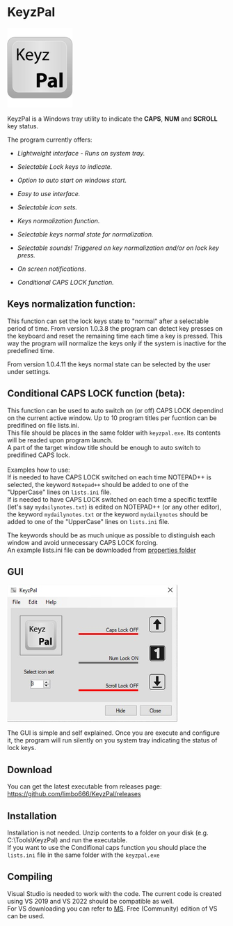 # **KeyzPal**
![alt text](https://github.com/limbo666/KeyzPal/blob/master/additional_files/KeyzPal_Key_Logo_1.png)

KeyzPal is a Windows tray utility to indicate the **CAPS**, **NUM** and **SCROLL** key status. 



The program currently offers:

- *Lightweight interface - Runs on system tray.*

- *Selectable Lock keys to indicate.*

- *Option to auto start on windows start.*

- *Easy to use interface.*

- *Selectable icon sets.*  

- *Keys normalization function.*

- *Selectable keys normal state for normalization.*   

- *Selectable sounds! Triggered on key normalization and/or on lock key press.*

- *On screen notifications.*

- *Conditional CAPS LOCK function.* 

  

## Keys normalization function: 
This function can set the lock keys state to "normal" after a selectable period of time. From version 1.0.3.8 the program can detect key presses on the keyboard and reset the remaining time each time a key is pressed. This way the program will normalize the keys only if the system is inactive for the predefined time.<br/> 

From version 1.0.4.11 the keys normal state can be selected by the user under settings.


## Conditional CAPS LOCK function (beta): 
This function can be used to auto switch on (or off) CAPS LOCK dependind on the current active window. Up to 10 program titles per fucntion can be predifined on file lists.ini.<br/>
This file should be places in the same folder with `keyzpal.exe`. Its contents will be readed upon program launch.<br/> A part of the target window title should be enough to auto switch to predifined CAPS lock. <br/>
<br/>
Examples how to use: <br/>
If is needed to have CAPS LOCK switched on each time NOTEPAD++ is selected, the keyword `Notepad++` should be added to one of the "UpperCase" lines on `lists.ini` file.<br/>
If is needed to have CAPS LOCK switched on each time a specific textfile (let's say `mydailynotes.txt`) is edited on NOTEPAD++ (or any other editor), the keyword `mydailynotes.txt` or the keyword `mydailynotes` should be added to one of the "UpperCase" lines on `lists.ini` file.<br/>

The keywords should be as much unique as possible to distinguish each window and avoid unnecessary CAPS LOCK forcing.<br/>
An example lists.ini file can be downloaded from [properties folder](https://github.com/limbo666/KeyzPal/blob/master/Properties/)<br/>


## GUI
![](https://github.com/limbo666/KeyzPal/blob/master/additional_files/gui_1.png?raw=true)

The GUI is simple and self explained. Once you are execute and configure it, the program will run silently on you system tray indicating the status of lock keys.

## Download 
You can get the latest executable from releases page: https://github.com/limbo666/KeyzPal/releases <br>

## Installation 
Installation is not needed. Unzip contents to a folder on your disk (e.g. C:\Tools\KeyzPal) and run the executable.<br>
If you want to use the Condifional caps function you should place the `lists.ini` file in the same folder with the `keyzpal.exe`


## Compiling
Visual Studio is needed to work with the code. The current code is created using VS 2019 and  VS 2022 should be compatible as well.<br>  For VS downloading you can refer to [MS](https://visualstudio.microsoft.com/downloads/). Free (Community) edition of VS can be used.



